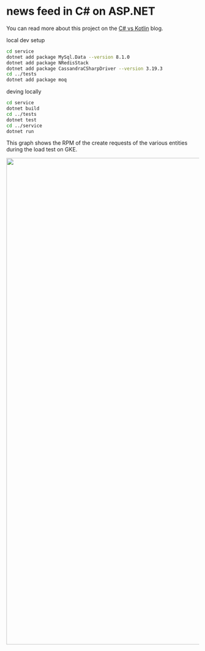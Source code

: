 # news feed in C# on ASP.NET

You can read more about this project on the [C# vs Kotlin](https://glennengstrand.info/software/coding/csharp/kotlin) blog.

local dev setup

```bash
cd service
dotnet add package MySql.Data --version 8.1.0
dotnet add package NRedisStack
dotnet add package CassandraCSharpDriver --version 3.19.3
cd ../tests
dotnet add package moq
```

deving locally

```bash
cd service
dotnet build
cd ../tests
dotnet test
cd ../service
dotnet run
```

This graph shows the RPM of the create requests of the various entities during the load test on GKE.

<img src="feed14throughput.png" width="1270" />

